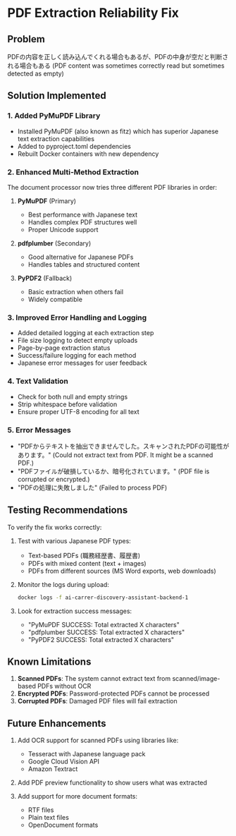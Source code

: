 # PDF Extraction Reliability Fix

## Problem
PDFの内容を正しく読み込んでくれる場合もあるが、PDFの中身が空だと判断される場合もある (PDF content was sometimes correctly read but sometimes detected as empty)

## Solution Implemented

### 1. Added PyMuPDF Library
- Installed PyMuPDF (also known as fitz) which has superior Japanese text extraction capabilities
- Added to pyproject.toml dependencies
- Rebuilt Docker containers with new dependency

### 2. Enhanced Multi-Method Extraction
The document processor now tries three different PDF libraries in order:

1. **PyMuPDF** (Primary)
   - Best performance with Japanese text
   - Handles complex PDF structures well
   - Proper Unicode support

2. **pdfplumber** (Secondary)
   - Good alternative for Japanese PDFs
   - Handles tables and structured content

3. **PyPDF2** (Fallback)
   - Basic extraction when others fail
   - Widely compatible

### 3. Improved Error Handling and Logging
- Added detailed logging at each extraction step
- File size logging to detect empty uploads
- Page-by-page extraction status
- Success/failure logging for each method
- Japanese error messages for user feedback

### 4. Text Validation
- Check for both null and empty strings
- Strip whitespace before validation
- Ensure proper UTF-8 encoding for all text

### 5. Error Messages
- "PDFからテキストを抽出できませんでした。スキャンされたPDFの可能性があります。" (Could not extract text from PDF. It might be a scanned PDF.)
- "PDFファイルが破損しているか、暗号化されています。" (PDF file is corrupted or encrypted.)
- "PDFの処理に失敗しました" (Failed to process PDF)

## Testing Recommendations

To verify the fix works correctly:

1. Test with various Japanese PDF types:
   - Text-based PDFs (職務経歴書、履歴書)
   - PDFs with mixed content (text + images)
   - PDFs from different sources (MS Word exports, web downloads)

2. Monitor the logs during upload:
   ```bash
   docker logs -f ai-carrer-discovery-assistant-backend-1
   ```

3. Look for extraction success messages:
   - "PyMuPDF SUCCESS: Total extracted X characters"
   - "pdfplumber SUCCESS: Total extracted X characters"
   - "PyPDF2 SUCCESS: Total extracted X characters"

## Known Limitations

1. **Scanned PDFs**: The system cannot extract text from scanned/image-based PDFs without OCR
2. **Encrypted PDFs**: Password-protected PDFs cannot be processed
3. **Corrupted PDFs**: Damaged PDF files will fail extraction

## Future Enhancements

1. Add OCR support for scanned PDFs using libraries like:
   - Tesseract with Japanese language pack
   - Google Cloud Vision API
   - Amazon Textract

2. Add PDF preview functionality to show users what was extracted

3. Add support for more document formats:
   - RTF files
   - Plain text files
   - OpenDocument formats
